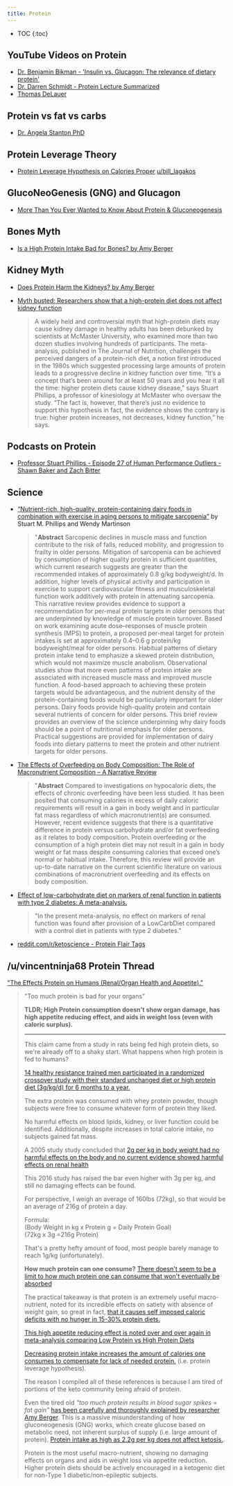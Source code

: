 ```yaml
---
title: Protein
---
```


* TOC
{:toc}

## YouTube Videos on Protein

* [Dr. Benjamin Bikman - 'Insulin vs. Glucagon: The relevance of dietary protein'](https://www.youtube.com/watch?v=z3fO5aTD6JU)
* [Dr. Darren Schmidt - Protein Lecture Summarized](https://www.youtube.com/watch?v=-J_Tm_5v050)
* [Thomas DeLauer](https://www.youtube.com/watch?v=D27TPrnsDcY)

## Protein vs fat vs carbs

* [Dr. Angela Stanton PhD](https://www.hormonesmatter.com/protein-a-most-confusing-word/)

## Protein Leverage Theory

* [Protein Leverage Hypothesis on Calories Proper](http://caloriesproper.com/protein-leverage-hypothesis/) [u/bill_lagakos]( https://www.reddit.com/user/bill_lagakos)

## GlucoNeoGenesis (GNG) and Glucagon

* [More Than You Ever Wanted to Know About Protein & Gluconeogenesis](http://www.tuitnutrition.com/2017/07/gluconeogenesis.html)

## Bones Myth

* [Is a High Protein Intake Bad for Bones? by Amy Berger](http://www.tuitnutrition.com/2018/07/protein-and-bones.html)

## Kidney Myth

* [Does Protein Harm the Kidneys? by Amy Berger](http://www.tuitnutrition.com/2018/08/protein-and-kidneys.html)
* [Myth busted: Researchers show that a high-protein diet does not affect kidney function](https://brighterworld.mcmaster.ca/articles/myth-busted-researchers-show-that-a-high-protein-diet-does-not-affect-kidney-function/)

  > A widely held and controversial myth that high-protein diets may cause kidney damage in healthy adults has been debunked by scientists at McMaster University, who examined more than two dozen studies involving hundreds of participants.
  > The meta-analysis, published in The Journal of Nutrition, challenges the perceived dangers of a protein-rich diet, a notion first introduced in the 1980s which suggested processing large amounts of protein leads to a progressive decline in kidney function over time.
  > “It’s a concept that’s been around for at least 50 years and you hear it all the time: higher protein diets cause kidney disease,” says Stuart Phillips, a professor of kinesiology at McMaster who oversaw the study.
  > “The fact is, however, that there’s just no evidence to support this hypothesis in fact, the evidence shows the contrary is true: higher protein increases, not decreases, kidney function,” he says.

## Podcasts on Protein

* [Professor Stuart Phillips - Episode 27 of Human Performance Outliers - Shawn Baker and Zach Bitter](https://humanperformanceoutliers.libsyn.com/episode-27-professor-stuart-phillips)

## Science

* [“Nutrient-rich, high-quality, protein-containing dairy foods in combination with exercise in aging persons to mitigate sarcopenia”](https://academic.oup.com/nutritionreviews/advance-article/doi/10.1093/nutrit/nuy062/5250741) by Stuart M. Phillips and Wendy Martinson

  > "**Abstract**  Sarcopenic declines in muscle mass and function contribute to the risk of falls, reduced mobility, and progression to frailty in older persons. Mitigation of sarcopenia can be achieved by consumption of higher quality protein in sufficient quantities, which current research suggests are greater than the recommended intakes of approximately 0.8 g/kg bodyweight/d. In addition, higher levels of physical activity and participation in exercise to support cardiovascular fitness and musculoskeletal function work additively with protein in attenuating sarcopenia. This narrative review provides evidence to support a recommendation for per-meal protein targets in older persons that are underpinned by knowledge of muscle protein turnover. Based on work examining acute dose–responses of muscle protein synthesis (MPS) to protein, a proposed per-meal target for protein intakes is set at approximately 0.4–0.6 g protein/kg bodyweight/meal for older persons. Habitual patterns of dietary protein intake tend to emphasize a skewed protein distribution, which would not maximize muscle anabolism. Observational studies show that more even patterns of protein intake are associated with increased muscle mass and improved muscle function. A food-based approach to achieving these protein targets would be advantageous, and the nutrient density of the protein-containing foods would be particularly important for older persons. Dairy foods provide high-quality protein and contain several nutrients of concern for older persons. This brief review provides an overview of the science underpinning why dairy foods should be a point of nutritional emphasis for older persons. Practical suggestions are provided for implementation of dairy foods into dietary patterns to meet the protein and other nutrient targets for older persons.

* [The Effects of Overfeeding on Body Composition: The Role of Macronutrient Composition – A Narrative Review](https://www.ncbi.nlm.nih.gov/pmc/articles/PMC5786199/)

  > "**Abstract** Compared to investigations on hypocaloric diets, the effects of chronic overfeeding have been less studied. It has been posited that consuming calories in excess of daily caloric requirements will result in a gain in body weight and in particular fat mass regardless of which macronutrient(s) are consumed. However, recent evidence suggests that there is a quantitative difference in protein versus carbohydrate and/or fat overfeeding as it relates to body composition. Protein overfeeding or the consumption of a high protein diet may not result in a gain in body weight or fat mass despite consuming calories that exceed one’s normal or habitual intake. Therefore, this review will provide an up-to-date narrative on the current scientific literature on various combinations of macronutrient overfeeding and its effects on body composition.

* [Effect of low-carbohydrate diet on markers of renal function in patients with type 2 diabetes: A meta-analysis.](https://www.ncbi.nlm.nih.gov/m/pubmed/29904998/)

  > "In the present meta-analysis, no effect on markers of renal function was found after provision of a LowCarbDiet compared with a control diet in patients with type 2 diabetes."

* [reddit.com/r/ketoscience - Protein Flair Tags](https://www.reddit.com/r/ketoscience/search?q=flair_name%3A%22Protein%22&restrict_sr=1)

## /u/vincentninja68 Protein Thread

["The Effects Protein on Humans (Renal/Organ Health and Appetite)."](https://www.reddit.com/r/ketoscience/comments/8i6m31/the_effects_protein_on_humans_renalorgan_health/)

  > "Too much protein is bad for your organs"
  >
  > **TLDR; High Protein consumption doesn't show organ damage, has high appetite reducing effect, and aids in weight loss (even with caloric surplus).**
  >
  > ***
  >
  > This claim came from a study in rats being fed high protein diets, so we're already off to a shaky start. What happens when high protein is fed to humans?
  >
  > [14 healthy resistance trained men participated in a randomized crossover study with their standard unchanged diet or high protein diet (3g/kg/d) for 6 months to a year.](https://www.ncbi.nlm.nih.gov/pmc/articles/PMC5078648/)
  >
  > The extra protein was consumed with whey protein powder, though subjects were free to consume whatever form of protein they liked.
  >
  > No harmful effects on blood lipids, kidney, or liver function could be identified. Additionally, despite increases in total calorie intake, no subjects gained fat mass.
  >
  > A 2005 study study concluded that [2g per kg in body weight had no harmful effects on the body and no current evidence showed harmful effects on renal health](https://www.ncbi.nlm.nih.gov/pmc/articles/PMC1262767/)
  >
  > This 2016 study has raised the bar even higher with 3g per kg, and still no damaging effects can be found.
  >
  > For perspective, I weigh an average of 160lbs (72kg), so that would be an average of 216g of protein a day.
  >
  > Formula:  
  > (Body Weight in kg x Protein g = Daily Protein Goal)  
  > (72kg x 3g =216g Protein)
  >
  > That's a pretty hefty amount of food, most people barely manage to reach 1g/kg (unfortunately).
  >
  > **How much protein can one consume?** [There doesn't seem to be a limit to how much protein one can consume that won't eventually be absorbed](https://www.sciencedirect.com/science/article/pii/S0261561417302030)
  >
  > The practical takeaway is that protein is an extremely useful macro-nutrient, noted for its incredible effects on satiety with absence of weight gain, so great in fact, [that it causes self imposed caloric deficits with no hunger in 15-30% protein diets.](https://academic.oup.com/ajcn/article/82/1/41/4863422)
  >
  > [This high appetite reducing effect is noted over and over again in meta-analysis comparing Low Protein vs High Protein Diets](https://www.colorado.edu/intphys/Class/IPHY3700_Greene/pdfs/discussionEssay/thermogenesisSatiety/HaltonProtein2004.pdf)
  >
  > [Decreasing protein intake increases the amount of calories one consumes to compensate for lack of needed protein.](https://www.ncbi.nlm.nih.gov/pubmed/27536869#pq=0ZKYrD) (i.e. protein leverage hypothesis).
  >
  > The reason I compiled all of these references is because I am tired of portions of the keto community being afraid of protein.
  >
  > Even the tired old *"too much protein results in blood sugar spikes = fat gain"* [has been carefully and thoroughly explained by researcher Amy Berger](http://www.tuitnutrition.com/2017/07/gluconeogenesis.html). This is a massive misunderstanding of how gluconeogenesis (GNG) works, which create glucose based on metabolic need, not inherent surplus of supply (i.e. large amount of protein). [Protein intake as high as 2.2g per kg does not affect ketosis.](https://sci-fit.net/carbs-protein-ketosis-research/#Does_a_high_protein_diet_prevent_ketosis).
  >
  > Protein is the most useful macro-nutrient, showing no damaging effects on organs and aids in weight loss via appetite reduction. Higher protein diets should be actively encouraged in a ketogenic diet for non-Type 1 diabetic/non-epileptic subjects.
